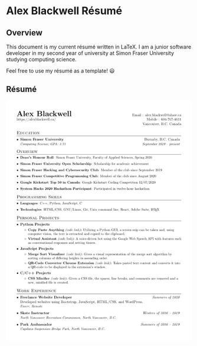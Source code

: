 # Alex Blackwell Résumé

## Overview
This document is my current résumé written in LaTeX. I am a junior software developer in my second year of university at Simon Fraser University studying computing science.  

Feel free to use my résumé as a template! :smiley:

## Résumé

<p align="center">
<a href="https://github.com/Alex0Blackwell/resume/blob/master/alex_blackwell_resume.pdf">
<img src="./.pictures/resume.png"/>
</a>
